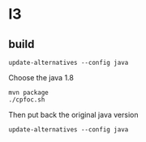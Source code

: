 # l3

## build

```
update-alternatives --config java
```

Choose the java 1.8

```
mvn package
./cpfoc.sh 
```

Then put back the original java version

```
update-alternatives --config java
```


